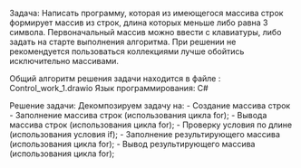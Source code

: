 Задача:
Написать программу, которая из имеющегося массива строк формирует массив из строк, длина которых меньше либо равна 3 символа. 
Первоначальный массив можно ввести с клавиатуры, либо задать на старте выполнения алгоритма. 
При решении не рекомендуется пользоваться коллекциями лучше обойтись исключительно массивами.

Общий алгоритм решения задачи находится в файле : Control_work_1.drawio
Язык программирования: C#

Решение задачи:
    Декомпозируем задачу на:
    - Создание массива строк
    - Заполнение массива строк (использования цикла for);
    - Вывода массива строк (использования цикла for);
    - Проверку условия по длине (использования условия if);
    - Заполнение результирующего массива (использования цикла for);
    - Вывод результирующего массива (использования цикла for);



